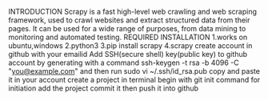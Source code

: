  INTRODUCTION
 Scrapy is a fast high-level web crawling and web scraping framework, used to crawl websites and extract structured data from their pages. It can be used for a wide range of purposes, from data mining to monitoring and automated testing.
REQUIRED INSTALLATION
          1.works on ubuntu,windows
          2.python3
          3.pip install scrapy
          4.scrapy
create account in github with your emailid
Add SSH(secure shell) key(public key) to github account by generating with a command ssh-keygen -t rsa -b 4096 -C "you@example.com" and then run
sudo vi  ~/.ssh/id_rsa.pub 
copy and paste it in your account
create a project in terminal
begin with git init command for initiation
add the project 
commit it
then push it into github


